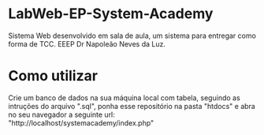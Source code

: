 # LabWeb-EP-System-Academy
Sistema Web desenvolvido em sala de aula, um sistema para entregar como forma de TCC. EEEP Dr Napoleão Neves da Luz.

# Como utilizar

Crie um banco de dados na sua máquina local com tabela, seguindo as intruções do arquivo ".sql", ponha esse repositório na pasta "htdocs" e abra no seu navegador a seguinte url: "http://localhost/systemacademy/index.php"
